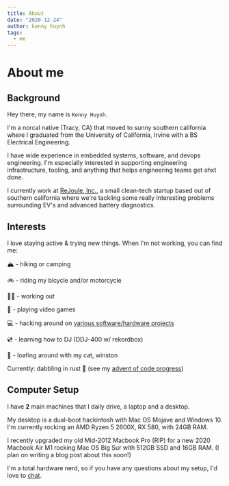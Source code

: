 ```yaml
---
title: About
date: "2020-12-24"
author: kenny huynh
tags:
  - me
---
```


# About me

## Background

Hey there, my name is `Kenny Huynh`.

I'm a norcal native (Tracy, CA) that moved to sunny southern california where
I graduated from the University of California, Irvine with a BS Electrical
Engineering.

I have wide experience in embedded systems, software, and devops engineering.
I'm especially interested in supporting engineering infrastructure, tooling,
and anything that helps engineering teams get shxt done.

I currently work at [ReJoule, Inc.](https://rejouleenergy.com/), a small
clean-tech startup based out of southern california where we're tackling some
really interesting problems surrounding EV's and advanced battery diagnostics.

## Interests

I love staying active & trying new things. When I'm not working, you can find
me:

🏔 - hiking or camping

🚲 - riding my bicycle and/or motorcycle

🏋️‍♀️ - working out

👾 - playing video games

💻 - hacking around on [various software/hardware projects](https://github.com/hkennyv)

💿 - learning how to DJ (DDJ-400 w/ rekordbox)

🍞 - loafing around with my cat, winston

Currently: dabbling in rust 🦀 (see my [advent of code progress](https://github.com/hkennyv/aoc))

## Computer Setup

I have **2** main machines that I daily drive, a laptop and a desktop.

My desktop is a dual-boot hackintosh with Mac OS Mojave and Windows 10. I'm
currently rocking an AMD Ryzen 5 2600X, RX 580, with 24GB RAM.

I recently upgraded my old Mid-2012 Macbook Pro (RIP) for a new 2020 Macbook
Air M1 rocking Mac OS Big Sur with 512GB SSD and 16GB RAM. (I plan on writing
a blog post about this soon!)

I'm a total hardware nerd, so if you have any questions about my setup, I'd
love to [chat](/contact).
